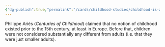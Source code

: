 ```yaml
---
{"dg-publish":true,"permalink":"/cards/childhood-studies/childhood-is-a-social-construct/","created":"2024-05-01T20:48:51.210+08:00","updated":"2024-07-31T16:20:12.163+08:00"}
---
```


Philippe Ariès (*Centuries of Childhood*) claimed that no notion of childhood existed prior to the 15th century, at least in Europe. Before that, children were not considered substantially any different from adults (i.e. that they were just smaller adults).
